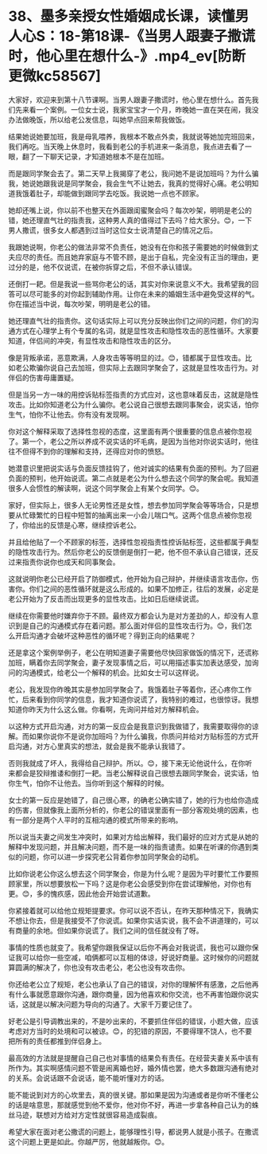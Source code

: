 # 38、墨多亲授女性婚姻成长课，读懂男人心S：18-第18课-《当男人跟妻子撒谎时，他心里在想什么-》.mp4_ev[防断更微kc58567]

大家好，欢迎来到第十八节课啊。当男人跟妻子撒谎时，他心里在想什么。首先我们先来看一个案例。一位女士说，我家宝宝才一个月，昨晚她一直在哭在闹，我没办法做晚饭，所以给老公发信息，叫她早点回来帮我做饭。

结果她说她要加班，我是母乳喂养，我根本不敢点外卖，我就说等她加完班回来，我们再吃。当天晚上休息时，我看到老公的手机进来一条消息，我点进去看了一眼，翻了一下聊天记录，才知道她根本不是在加班。

而是跟同学聚会去了。第二天早上我揭穿了老公，我问她不是说加班吗？为什么骗我，她说她跟我说是同学聚会，我会生气不让她去，我真的觉得好心痛。老公明知道我饿着肚子，却能做到跟同学去吃饭。我说她一点也不顾家。

她却还嘴上说，你以前不也整天在外面跟闺蜜聚会吗？每次吵架，明明是老公的错，她还理直气壮的指责我，这种男人真的值得过下去吗？给大家分。😊，一下男人撒谎，很多女人都遇到过当时这位女士说清楚自己的情况之后。

我跟她说啊，你老公的做法非常不负责任，她没有在你和孩子需要她的时候做到丈夫应尽的责任。而且她弃家庭与不管不顾，是出于自私，完全没有正当的理由，更过分的是，他不仅说谎，在被你拆穿之后，不但不承认错误。

还倒打一耙。但是我说一些骂你老公的话，其实对你来说意义不大。我希望我的回答可以尽可能多的对你起到辅助作用。让你在未来的婚姻生活中避免受这样的气。你在描述当中说，每次吵架，明明是老公的错。

她还理直气壮的指责你。这句话实际上可以充分反映出你们之间的问题，你们的沟通方式在心理学上有个专属的名词，就是显性攻击和隐性攻击的恶性循环。大家要知道，伴侣间的冲突，有显性攻击和隐性攻击的区分。

像是背叛承诺，恶意欺满，人身攻击等等明显的过。😊，错都属于显性攻击。比如老公欺骗你说自己去加班，但实际上去跟同学聚会了，这就是显性攻击行为。对伴侣的伤害毋庸置疑。

但是当另一方一味的用控诉贴标签指责的方式应对，这也意味着反击，这就是隐性攻击。比如你知道老公为什么骗你。老公说自己很想去跟同事聚会，说实话，怕你生气，怕你不让他去。你有没有发现啊。

你对这个解释采取了选择性忽视的态度，这里面有两个很重要的信息点被你忽视了。第一个，老公之所以养成不说实话的坏毛病，是因为当他对你说实话时，他往往不但得不到你的理解和支持，还得应对你的愤怒。

她潜意识里把说实话与负面反馈挂钩了，他对诚实的结果有负面的预判。为了回避负面的预判，他开始说谎。第二点就是老公为什么想去这个同学的聚会呢。我知道很多人会惯性的解读啊，说这个同学聚会上有某个女同学。😊。

家好，但实际上，很多人无论男性还是女性，想去参加同学聚会等等场合，只是想要从忙碌繁忙的日程中短暂的抽离出来一小会儿喘口气。这两个信息点被你忽视了，你给出的反馈是心寒，继续控诉老公。

并且给他贴了一个不顾家的标签，选择性忽视指责性控诉贴标签，这些都属于典型的隐性攻击行为。然后你老公的反馈倒是倒打一耙，他不但不承认自己错误，还反过来指责你说你也成天和同事聚会。

这就说明你老公已经开启了防御模式，他开始为自己辩护，并继续语言攻击你，伤害你。你们之间的恶性循环就是这么形成的。如果不加修正，往后的发展，必定是老公开始为了反击而出现更多的显性攻击。比如日后继续说谎。

继续在你需要他时嫌弃你于不顾。最终双方都会认为是对方差劲的人，却没有人意识到是自己的沟通模式存在着问题。那么面对伴侣的显性攻击行为。😊，我们怎么开启沟通才会破坏这种恶性的循环呢？得到正向的结果呢？

还是拿这个案例举例子，老公在明知道妻子需要他尽快回家做饭的情况下，还谎称加班，瞒着你去同学聚会，妻子发现事情之后，可以用描述事实加表达感受，加询问的沟通模式，给老公一个解释的机会。比如女士可以这样说。

老公，我发现你昨晚其实是参加同学聚会了。我饿着肚子等着你，还心疼你工作忙，后来看到你同学的信息，我才知道你说谎了，我特别的难过，也很惊讶。我想知道你昨天为什么这么做。你看啊，先询问并给对方解释机会。

以这种方式开启沟通，对方的第一反应会是我意识到我做错了，我需要取得你的谅解。而如果你说你不是说你加班吗？为什么骗我，你质问并给对方贴标签的方式开启沟通，对方心里真实的想法，就会是我不能承认我错了。

否则我就成了坏人，我得给自己辩护。所以。😊，接下来无论他说什么，在你听来都会是狡辩推诿和倒打一耙。当老公解释说自己很想去跟同学聚会，说实话，怕你生气，怕你不让他去。当你听到这个解释的时候。

女士的第一反应是她错了，自己很心寒，的确老公确实错了，她的行为也给你造成的伤害，但就像我上面所分析的，你老公的错误里面有一部分客观处境的因素，也有一部分是两个人平时的互相沟通的模式所带来的影响。

所以说当夫妻之间发生冲突时，如果对方给出解释，我们最好的应对方式是从她的解释中发现问题，并且解决问题，而不是一味的指责谴责。如果在听课的你遇到类似的问题，你可以进一步探究老公背着你参加同学聚会的动机。

比如你说老公你这么想去这个同学聚会，你是为什么呢？是因为平时要忙工作要照顾家里，所以想要放松一下吗？这是你老公会感受到你在尝试理解他，对你也有更。😊，多的愧疚感，因此他会开始尝试道歉。

你紧接着就可以给他立规矩提要求。你可以说不否认，在昨天那种情况下，我确实不想让你去，但是我接受不了你说谎。如果你实话实说，我不会不讲道理的，可以有商量的余地。但如果你说谎了。我们之间的信任就没有了呀。

事情的性质也就变了。我希望你跟我保证以后你不再会对我说谎，我也可以跟你保证我可以给你一些空减，咱俩都可以互相的体谅，好说好商量。这时候你的问题就算圆满的解决了，你也没有攻击老公，老公也没有攻击你。

你还给老公立了规矩，老公也承认了自己的错误，对你的理解怀有感激，之后他再有什么事就愿意跟你沟通，跟你商量，因为他喜欢和你交流，也不再害怕跟你说实话，这就是以解决问题为导向的沟通了。大家千万要记住了。

好老公是引导调教出来的，不是吵出来的，不要抓住伴侣的错误，小题大做，应该考虑对方当时的处境和可以被谅。😊，的犯错的原因，不要得理不饶人，也不要把所有的责任都推到伴侣身上。

最高效的方法就是提醒自己自己也对事情的结果负有责任。在经营夫妻关系中该有所作为。其实啊感情问题不管是闹离婚也好，婚外情也罢，绝大多数跟沟通有绝对的关系。会说话跟不会说话，能不能听懂对方的话。

能不能说到对方的心坎里去，真的很关键。那如果是因为沟通或者是你听不懂老公的话是啥意思，那就感觉到他不爱你，他对你不好，再进一步拿各种自己认为的蛛丝马迹，联想对方给对方定性就很容易造成裂痕。

希望大家在面对老公撒谎的问题上，能够理性引导，都说男人就是小孩子。在撒谎这个问题上更是如此。你越严厉，他就越叛你。😊。

